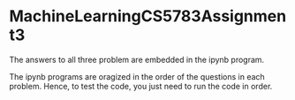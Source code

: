 # MachineLearningCS5783Assignment3

The answers to all three problem are embedded in the ipynb program.

The ipynb programs are oragized in the order of the questions in each problem. Hence, to test the code, you just need to run the code in order.
